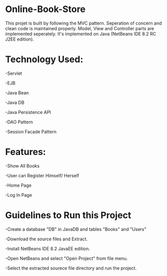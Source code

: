 # Online-Book-Store
This projet is built by following the MVC pattern. Seperation of concern and clean code is maintained properly. Model, View and Controller parts are implemented seperately. It's implemented on Java (NetBeans IDE 8.2 RC J2EE edition).

# Technology Used:
-Servlet

-EJB

-Java Bean

-Java DB

-Java Persistence API

-DAO Pattern

-Session Facade Pattern

# Features:
-Show All Books

-User can Register Himself/ Herself

-Home Page

-Log In Page

# Guidelines to Run this Project
-Create a database "DB" in JavaDB and tables "Books" and "Users"

-Download the source files and Extract.

-Install NetBeans IDE 8.2 JavaEE edition.

-Open NetBeans and select "Open Project" from file menu.

-Select the extracted sourece file directory and run the project.
